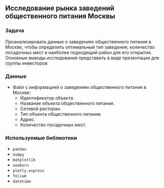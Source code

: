 ## Исследование рынка заведений общественного питания Москвы

### Задача

Проанализировать данные о заведениях общественного питания в Москве, чтобы определить оптимальный тип заведения, количество посадочных мест и наиболее подходящий район для его открытия. Основные выводы исследования представить в виде презентации для группы инвесторов

### Данные

- Файл с информацией о заведениях общественного питания в Москве:
  - Идентификатор объекта.
  - Название объекта общественного питания.
  - Сетевой ресторан.
  - Тип объекта общественного питания.
  - Адрес.
  - Количество посадочных мест.

### Используемые библиотеки

- `pandas`
- `numpy`
- `matplotlib`
- `seaborn`
- `plotly.express`
- `folium`
- `datetime`

